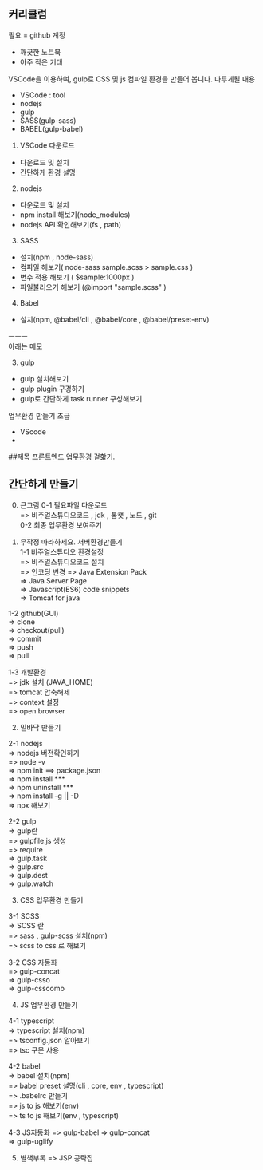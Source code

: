 ## 커리큘럼
필요
= github 계정
- 깨끗한 노트북
- 아주 작은 기대


VSCode을 이용하여, gulp로 CSS 및 js 컴파일 환경을 만들어 봅니다.
다루게될 내용
- VSCode : tool
- nodejs
- gulp
- SASS(gulp-sass)
- BABEL(gulp-babel)




1. VSCode 다운로드  
- 다운로드 및 설치  
- 간단하게 환경 설명  
  
2. nodejs  
- 다운로드 및 설치  
- npm install 해보기(node_modules)  
- nodejs API 확인해보기(fs , path)  
  
3. SASS  
- 설치(npm , node-sass)
- 컴파일 해보기( node-sass sample.scss > sample.css )
- 변수 적용 해보기 ( $sample:1000px )
- 파일불러오기 해보기 (@import "sample.scss" )

4. Babel
- 설치(npm, @babel/cli , @babel/core , @babel/preset-env)

ㅡㅡㅡ  
아래는 메모  





3. gulp
- gulp 설치해보기
- gulp plugin 구경하기
- gulp로 간단하게 task runner 구성해보기







업무환경 만들기 초급
- VScode
- 


##제목
프론트엔드 업무환경 겉핣기.

## 간단하게 만들기




0. 큰그림
0-1 필요파일 다운로드  
=> 비주얼스튜디오코드 , jdk , 톰캣 , 노드 , git  
0-2 최종 업무환경 보여주기  
  
1. 무작정 따라하세요. 서버환경만들기  
1-1 비주얼스튜디오 환경설정  
=> 비주얼스튜디오코드 설치  
=> 인코딩 변경
=> Java Extension Pack  
=> Java Server Page  
=> Javascript(ES6) code snippets  
=> Tomcat for java  
  
1-2 github(GUI)  
=> clone  
=> checkout(pull)  
=> commit  
=> push  
=> pull  
  
1-3 개발환경  
=> jdk 설치 (JAVA_HOME)  
=> tomcat 압축해제  
=> context 설정  
=> open browser  
  
2. 밑바닥 만들기  
  
2-1 nodejs  
=> nodejs 버전확인하기  
=> node -v  
=> npm init ==> package.json  
=> npm install ***  
=> npm uninstall ***  
=> npm install -g || -D  
=> npx 해보기  
  
2-2 gulp  
=> gulp란  
=> gulpfile.js 생성  
=> require  
=> gulp.task  
=> gulp.src  
=> gulp.dest  
=> gulp.watch  
  
3. CSS 업무환경 만들기  
  
3-1 SCSS  
=> SCSS 란  
=> sass , gulp-scss 설치(npm)  
=> scss to css 로 해보기  
  
3-2 CSS 자동화  
=> gulp-concat  
=> gulp-csso  
=> gulp-csscomb  
  
4. JS 업무환경 만들기 
  
4-1 typescript  
=> typescript 설치(npm)  
=> tsconfig.json 알아보기  
=> tsc 구문 사용  
  
4-2 babel  
=> babel 설치(npm)  
=> babel preset 설명(cli , core, env , typescript)  
=> .babelrc 만들기  
=> js to js 해보기(env)  
=> ts to js 해보기(env , typescript)  

4-3 JS자동화
=> gulp-babel
=> gulp-concat  
=> gulp-uglify

5. 별책부록
=> JSP 공략집